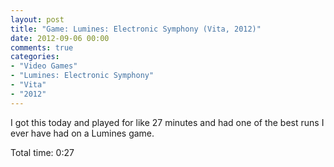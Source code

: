 ```yaml
---
layout: post
title: "Game: Lumines: Electronic Symphony (Vita, 2012)"
date: 2012-09-06 00:00
comments: true
categories:
- "Video Games"
- "Lumines: Electronic Symphony"
- "Vita"
- "2012"
---
```


I got this today and played for like 27 minutes and had one of
the best runs I ever have had on a Lumines game.

Total time: 0:27
